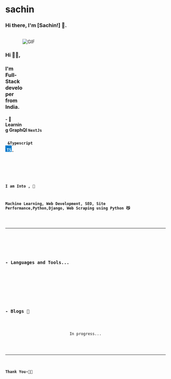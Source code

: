 # sachin

### Hi there, I'm [Sachin!] 👋. 


<br/>

<img align="right" height="270px" width="450px" alt="GIF" src="https://media.giphy.com/media/paVD7uL8uz6us/giphy.gif" />
<br />

### Hi 🙋‍♂️,
### I'm Full-Stack developer from India.


#### - 🥀 Learning GraphQl  <code>NextJs <code> <img height="20" width="16" src="https://assets.vercel.com/image/upload/v1538361091/repositories/next-js/next-js.png"> </code> &Typescript <code><img height="20" src="https://raw.githubusercontent.com/github/explore/80688e429a7d4ef2fca1e82350fe8e3517d3494d/topics/typescript/typescript.png"></code>.


<br />

**I am Into , 🙏**

**Machine Learning, Web Development, SEO, Site Performance,Python,Django, Web Scraping using Python 😼**
<br />

*************

<br />

### - Languages and Tools...

<p align="center">

</p>

### - Blogs 🌱


<p align="center">
In progress...
</p>

***********************************

#### Thank You-🙏🏼




  
